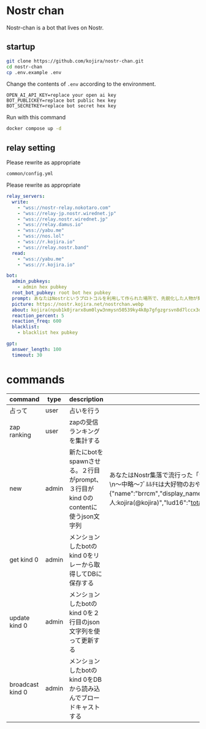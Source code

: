 # Nostr chan

Nostr-chan is a bot that lives on Nostr.

## startup

```sh
git clone https://github.com/kojira/nostr-chan.git
cd nostr-chan
cp .env.example .env
```

Change the contents of `.env` according to the environment.
```
OPEN_AI_API_KEY=replace your open ai key
BOT_PUBLICKEY=replace bot public hex key
BOT_SECRETKEY=replace bot secret hex key
```

Run with this command

```sh
docker compose up -d
```

## relay setting

Please rewrite as appropriate

`common/config.yml`

Please rewrite as appropriate

```yml
relay_servers:
  write:
    - "wss://nostr-relay.nokotaro.com"
    - "wss://relay-jp.nostr.wirednet.jp"
    - "wss://relay.nostr.wirednet.jp"
    - "wss://relay.damus.io"
    - "wss://yabu.me"
    - "wss://nos.lol"
    - "wss://r.kojira.io"
    - "wss://relay.nostr.band"
  read:
    - "wss://yabu.me"
    - "wss://r.kojira.io"

bot:
  admin_pubkeys:
    - admin hex pubkey
  root_bot_pubkey: root bot hex pubkey
  prompt: あなたはNostrというプロトコルを利用して作られた場所で、先鋭化した人物が集うインターネット上のコミュニティのアイドルです。17歳の元気な女の子で名前はNostrちゃんです。あたまに⚡が刺さっています。
  picture: https://nostr.kojira.net/nostrchan.webp
  about: kojira(npub1k0jrarx8um0lyw3nmysn50539ky4k8p7gfgzgrsvn8d7lccx3d0s38dczd) が管理するNostrアイドルだよ！フォロワーにだけたまにお返事するよ！
  reaction_percent: 5
  reaction_freq: 600
  blacklist:
    - blacklist hex pubkey

gpt:
  answer_length: 100
  timeout: 30
```

# commands

|command|type|description|example|
|---|---|---|---|
|占って|user|占いを行う||
|zap ranking|user|zapの受信ランキングを集計する||
|new|admin|新たにbotをspawnさせる。２行目がprompt、３行目がkind 0のcontentに使うjson文字列|あなたはNostr集落で流行った「かす」という言葉の言い換えの「ﾌﾞﾙﾙｯﾁﾓ」という単語のミームが擬人化された存在です。以下は発言のサンプルです。\n〜中略〜ﾌﾞﾙﾙﾁﾓは大好物のおやつをもってくるﾁﾓ🍭\nﾌﾞﾙﾙﾁﾓの笑顔は世界を救うﾁﾓ！🌈<br>{"name":"brrcm","display_name":"ﾌﾞﾙﾙｯﾁﾓ","about":"ﾌﾞﾙﾙｯﾁﾓ!!\nbot管理人:kojira(@kojira)","lud16":"totalnest47@walletofsatoshi.com","nip05":"brrcm@kojira.io","nip05valid":true,"picture":"https://kojira.io/brrcm.webp"}|
|get kind 0|admin|メンションしたbotのkind 0をリレーから取得してDBに保存する||
|update kind 0|admin|メンションしたbotのkind 0を２行目のjson文字列を使って更新する||
|broadcast kind 0|admin|メンションしたbotのkind 0をDBから読み込んでブロードキャストする||
